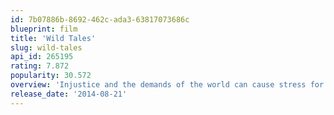 ```yaml
---
id: 7b07886b-8692-462c-ada3-63817073686c
blueprint: film
title: 'Wild Tales'
slug: wild-tales
api_id: 265195
rating: 7.872
popularity: 30.572
overview: 'Injustice and the demands of the world can cause stress for many people. Some of them, however, explode. This includes a waitress serving a grouchy loan shark, an altercation between two motorists, an ill-fated wedding reception, and a wealthy businessman who tries to buy his family out of trouble.'
release_date: '2014-08-21'
---
```

